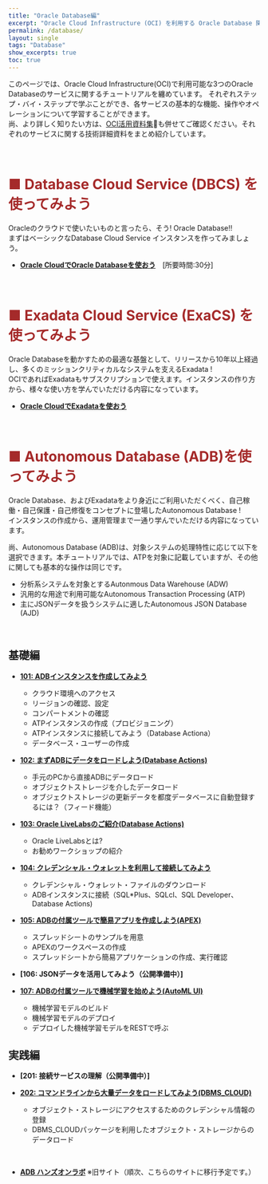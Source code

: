 ```yaml
---
title: "Oracle Database編"
excerpt: "Oracle Cloud Infrastructure (OCI) を利用する Oracle Database 関連のチュートリアルです。ミッションクリティカルなシステムで豊富な実績を持つ Exadata をパブリック・クラウド上で利用できる Exadata Cloud Service (ExaCS) や、一歩先を行くフルマネージドサービスである Autonomous Database (ADB) 等のサービスについて、基本的な操作方法を学習します。"
permalink: /database/
layout: single
tags: "Database"
show_excerpts: true
toc: true
---
```


このページでは、Oracle Cloud Infrastructure(OCI)で利用可能な3つのOracle Databaseのサービスに関するチュートリアルを纏めています。
それぞれステップ・バイ・ステップで学ぶことができ、各サービスの基本的な機能、操作やオペレーションについて学習することができます。  
尚、より詳しく知りたい方は、[OCI活用資料集](https://oracle-japan.github.io/ocidocs/services/database/)も併せてご確認ください。それぞれのサービスに関する技術詳細資料をまとめ紹介しています。

<br/>

# <span style="color: brown; ">■ Database Cloud Service (DBCS) を使ってみよう</span>

Oracleのクラウドで使いたいものと言ったら、そう! Oracle Database!!  
まずはベーシックなDatabase Cloud Service インスタンスを作ってみましょう。
+ **[Oracle CloudでOracle Databaseを使おう](https://community.oracle.com/tech/welcome/discussion/4474262/)**　[所要時間:30分]  

<br/>

# <span style="color: brown; ">■ Exadata Cloud Service (ExaCS) を使ってみよう</span>

Oracle Databaseを動かすための最適な基盤として、リリースから10年以上経過し、多くのミッションクリティカルなシステムを支えるExadata !  
OCIであればExadataもサブスクリプションで使えます。インスタンスの作り方から、様々な使い方を学んでいただける内容になっています。

+ **[Oracle CloudでExadataを使おう](https://community.oracle.com/docs/DOC-1038411/)**   

<br/>

# <span style="color: brown; ">■ Autonomous Database (ADB)を使ってみよう</span>

Oracle Database、およびExadataをより身近にご利用いただくべく、自己稼働・自己保護・自己修復をコンセプトに登場したAutonomous Database !  
インスタンスの作成から、運用管理まで一通り学んでいただける内容になっています。

尚、Autonomous Database (ADB)は、対象システムの処理特性に応じて以下を選択できます。本チュートリアルでは、ATPを対象に記載していますが、その他に関しても基本的な操作は同じです。  
* 分析系システムを対象とするAutonmous Data Warehouse (ADW)
* 汎用的な用途で利用可能なAutonomous Transaction Processing (ATP)
* 主にJSONデータを扱うシステムに適したAutonomous JSON Database (AJD)

<br/>

## 基礎編

+ **[101: ADBインスタンスを作成してみよう](/ocitutorials/database/adb101-provisioning/)**  
    * クラウド環境へのアクセス
    * リージョンの確認、設定
    * コンパートメントの確認
    * ATPインスタンスの作成（プロビジョニング）
    * ATPインスタンスに接続してみよう（Database Actiona）
    * データベース・ユーザーの作成

+ **[102: まずADBにデータをロードしよう(Database Actions)](/ocitutorials/database/adb102-dataload/)**  
    * 手元のPCから直接ADBにデータロード
    * オブジェクトストレージを介したデータロード
    * オブジェクトストレージの更新データを都度データベースに自動登録するには？（フィード機能）

+ **[103: Oracle LiveLabsのご紹介(Database Actions)](/ocitutorials/database/adb103-livelabs/)**  
    * Oracle LiveLabsとは?
    * お勧めワークショップの紹介

+ **[104: クレデンシャル・ウォレットを利用して接続してみよう](/ocitutorials/database/adb104-connect-using-wallet/)**  
    * クレデンシャル・ウォレット・ファイルのダウンロード
    * ADBインスタンスに接続（SQL*Plus、SQLcl、SQL Developer、Database Actions)

+ **[105: ADBの付属ツールで簡易アプリを作成しよう(APEX)](/ocitutorials/database/adb105-create-apex-app/)**  
    * スプレッドシートのサンプルを用意
    * APEXのワークスペースの作成
    * スプレッドシートから簡易アプリケーションの作成、実行確認

+ **[106: JSONデータを活用してみよう（公開準備中）]**  

+ **[107: ADBの付属ツールで機械学習を始めよう(AutoML UI)](/ocitutorials/database/adb107-machine-learning/)**  
    * 機械学習モデルのビルド
    * 機械学習モデルのデプロイ
    * デプロイした機械学習モデルをRESTで呼ぶ

## 実践編

+ **[201: 接続サービスの理解（公開準備中）]**  

+ **[202: コマンドラインから大量データをロードしてみよう(DBMS_CLOUD)](/ocitutorials/database/adb202-dataload-dbms-cloud/)**  
    * オブジェクト・ストレージにアクセスするためのクレデンシャル情報の登録
    * DBMS_CLOUDパッケージを利用したオブジェクト・ストレージからのデータロード


<br/>

 + **[ADB ハンズオンラボ](https://community.oracle.com/tech/developers/discussion/4474304/autonomous-database-%E3%83%8F%E3%83%B3%E3%82%BA%E3%82%AA%E3%83%B3%E3%83%A9%E3%83%9C-adb-hol)**  ※旧サイト（順次、こちらのサイトに移行予定です。）

<!-- 

## 実践編
## 移行編
## データ連携編
## 運用管理編
## Livelabsのお勧めコンテンツのご紹介
## ADBに関するよくあるFAQ

  -->  


<br/>






